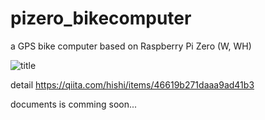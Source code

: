 # pizero_bikecomputer
a GPS bike computer based on Raspberry Pi Zero (W, WH)

![title](https://user-images.githubusercontent.com/12926652/73185921-4c3eb580-4162-11ea-863a-d7d973150ecf.png)


detail
https://qiita.com/hishi/items/46619b271daaa9ad41b3

documents is comming soon...
